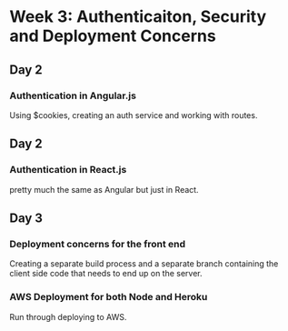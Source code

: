 # Week 3: Authenticaiton, Security and Deployment Concerns
## Day 2
### Authentication in Angular.js
Using $cookies, creating an auth service and working with routes.
## Day 2
### Authentication in React.js
pretty much the same as Angular but just in React.
## Day 3
### Deployment concerns for the front end
Creating a separate build process and a separate branch containing the client side
code that needs to end up on the server.
### AWS Deployment for both Node and Heroku
Run through deploying to AWS.
